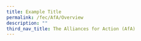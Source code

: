 ```yaml
---
title: Example Title
permalink: /fec/AfA/Overview
description: ""
third_nav_title: The Alliances for Action (AfA)
---
```

